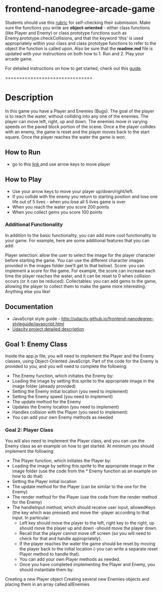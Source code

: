 frontend-nanodegree-arcade-game
===============================

Students should use this [rubric](https://review.udacity.com/#!/projects/2696458597/rubric) for self-checking their submission. Make sure the functions you write are **object-oriented** - either class functions (like Player and Enemy) or class prototype functions such as Enemy.prototype.checkCollisions, and that the keyword 'this' is used appropriately within your class and class prototype functions to refer to the object the function is called upon. Also be sure that the **readme.md** file is updated with your instructions on both how to 1. Run and 2. Play your arcade game.

For detailed instructions on how to get started, check out this [guide](https://docs.google.com/document/d/1v01aScPjSWCCWQLIpFqvg3-vXLH2e8_SZQKC8jNO0Dc/pub?embedded=true).


===============================


# Description

In this game you have a Player and Enemies (Bugs). The goal of the player is to reach the water, without colliding into any one of the enemies. The player can move left, right, up and down. The enemies move in varying speeds on the paved block portion of the scene. Once a the player collides with an enemy, the game is reset and the player moves back to the start square. Once the player reaches the water the game is won.

## How to Run
  * go to this <a href="http://sartra-com.stackstaging.com/5.frontend-nanodegree-arcade-game/">link </a>and use arrow keys to move player

## How to Play
  * Use your arrow keys to move your player up/down/right/left.
  * If you collide with the enemy you return to starting position and lose one life out of 5 lives - when you lose all 5 lives game is over.
  * When you reach the water you score 200 points
  * When you collect gems you score 100 points



### Additional Functionality

In addition to the basic functionality, you can add more cool functionality to your game. For example, here are some additional features that you can add:

Player selection: allow the user to select the image for the player character before starting the game. You can use the different character images provided in the images folder (we’ll get to that below).
Score: you can implement a score for the game. For example, the score can increase each time the player reaches the water, and it can be reset to 0 when collision occurs (or it can be reduced).
Collectables: you can add gems to the game, allowing the player to collect them to make the game more interesting.
Anything else you like!

## Documentation

  * JavaScript style guide - http://udacity.github.io/frontend-nanodegree-styleguide/javascript.html
  * <a href="https://docs.google.com/document d/1v01aScPjSWCCWQLIpFqvg3-vXLH2e8_SZQKC8jNO0Dc/pub">Udacity project detailed description</a>

## Goal 1: Enemy Class

Inside the app.js file, you will need to implement the Player and the Enemy classes, using Object-Oriented JavaScript. Part of the code for the Enemy is provided to you, and you will need to complete the following:

* The Enemy function, which initiates the Enemy by:
* Loading the image by setting this.sprite to the appropriate image in the image folder (already provided)
* Setting the Enemy initial location (you need to implement)
* Setting the Enemy speed (you need to implement)
* The update method for the Enemy
* Updates the Enemy location (you need to implement)
* Handles collision with the Player (you need to implement)
* You can add your own Enemy methods as needed

### Goal 2: Player Class

You will also need to implement the Player class, and you can use the Enemy class as an example on how to get started. At minimum you should implement the following:

* The Player function, which initiates the Player by:
* Loading the image by setting this.sprite to the appropriate image in the image folder (use the code from the * Enemy function as an example on how to do that)
* Setting the Player initial location
* The update method for the Player (can be similar to the one for the Enemy)
* The render method for the Player (use the code from the render method for the Enemy)
* The handleInput method, which should receive user input, allowedKeys (the key which was pressed) and move the -player according to that input. In particular:
  - Left key should move the player to the left, right key to the right, up should move the player up and down   -should move the player down.
  - Recall that the player cannot move off screen (so you will need to check for that and handle appropriately).
  - If the player reaches the water the game should be reset by moving the player back to the initial location   (-you can write a separate reset Player method to handle that).
  - You can add your own Player methods as needed.
  - Once you have completed implementing the Player and Enemy, you should instantiate them by:

Creating a new Player object
Creating several new Enemies objects and placing them in an array called allEnemies
